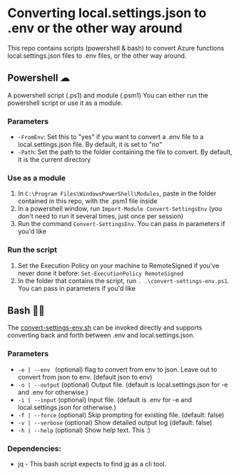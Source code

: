 # Converting local.settings.json to .env or the other way around

This repo contains scripts (powershell & bash) to convert Azure functions local.settings.json files to .env files, or the other way around.


## Powershell ☁
  A powershell script (.ps1) and module (.psm1)
  You can either run the powershell script or use it as a module.
  ### Parameters

  - `-FromEnv`: Set this to "yes" if you want to convert a .env file to a local.settings.json file. By default, it is set to "no"
  - `-Path`: Set the path to the folder containing the file to convert. By default, it is the current directory

  ### Use as a module

  1. In `C:\Program Files\WindowsPowerShell\Modules`, paste in the folder contained in this repo, with the .psm1 file inside
  2. In a powershell window, run `Import-Module Convert-SettingsEnv` (you don't need to run it several times, just once per session)
  3. Run the command `Convert-SettingsEnv`. You can pass in parameters if you'd like

  ### Run the script

  1. Set the Execution Policy on your machine to RemoteSigned if you've never done it before: `Set-ExecutionPolicy RemoteSigned`
  2. In the folder that contains the script, run `. .\convert-settings-env.ps1`. You can pass in parameters if you'd like

## Bash 🐱‍🏍
  The [convert-settings-env.sh](bash/convert-settings-env.sh) can be invoked directly and supports converting back and forth between .env and local.settings.json.

  ### Parameters
  * `-e | --env `      (optional) flag to convert from env to json. Leave out to convert from json to env. (default json to env)
  * `-o | --output`   (optional) Output file. (default is local.settings.json for -e and .env for otherwise.)
  * `-i | --input`    (optional) Input file. (default is .env for -e and local.settings.json for otherwise.)
  * `-f | --force`    (optional) Skip prompting for existing file. (default: false)
  * `-v | --verbose`  (optional) Show detailed output log (default: false)
  * `-h | --help`     (optional) Show help text. This :) 

  ### Dependencies:
  * jq - This bash script expects to find [jq](https://stedolan.github.io/jq/) as a cli tool.






